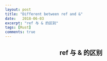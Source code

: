 ```yaml
---
layout: post
title: "Different between ref and &"
date:   2018-06-03
excerpt: "ref 与 & 的区别"
tags: [Rust]
comments: true
---
```


<center><h2>ref 与 &amp; 的区别</h2></center>

<!--more-->

